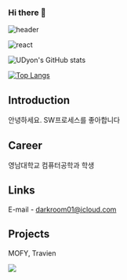 ### Hi there 👋

![header](<img src="https://capsule-render.vercel.app/api?type=waving&color=F6CEE3&height=150&section=header" />)

![react](https://img.shields.io/badge/React-20232A?style=for-the-badge&logo=react&logoColor=61DAFB)


![UDyon's GitHub stats](https://github-readme-stats.vercel.app/api?username=UDyon&show_icons=true&theme=radical)

[![Top Langs](https://github-readme-stats.vercel.app/api/top-langs/?username=UDyon&layout=compact)](https://github.com/anuraghazra/github-readme-stats)

## Introduction
안녕하세요.
SW프로세스를 좋아합니다

## Career
영남대학교 컴퓨터공학과 학생

## Links
E-mail - darkroom01@icloud.com

## Projects
MOFY, Travien

<img src="https://capsule-render.vercel.app/api?type=waving&color=F6CEE3&height=150&section=footer" />

<!--
**UDyon/UDyon** is a ✨ _special_ ✨ repository because its `README.md` (this file) appears on your GitHub profile.

Here are some ideas to get you started:

- 🔭 I’m currently working on ...
- 🌱 I’m currently learning ...
- 👯 I’m looking to collaborate on ...
- 🤔 I’m looking for help with ...
- 💬 Ask me about ...
- 📫 How to reach me: ...
- 😄 Pronouns: ...
- ⚡ Fun fact: ...
-->

